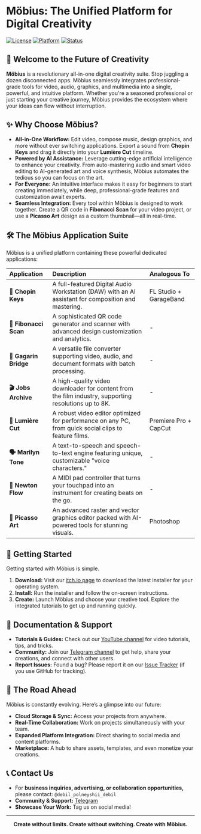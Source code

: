 # Möbius: The Unified Platform for Digital Creativity

[![License](https://img.shields.io/badge/License-Proprietary-blue.svg)](https://github.com/your-username/mobius)
[![Platform](https://img.shields.io/badge/Platform-Windows%20%7C%20macOS%20%7C%20Linux-lightgrey.svg)](https://mobius-org.itch.io/)
[![Status](https://img.shields.io/badge/Status-In%20Development-orange.svg)](https://github.com/your-username/mobius)


## 🌟 Welcome to the Future of Creativity

**Möbius** is a revolutionary all-in-one digital creativity suite. Stop juggling a dozen disconnected apps. Möbius seamlessly integrates professional-grade tools for video, audio, graphics, and multimedia into a single, powerful, and intuitive platform. Whether you're a seasoned professional or just starting your creative journey, Möbius provides the ecosystem where your ideas can flow without interruption.

## ✨ Why Choose Möbius?

*   **All-in-One Workflow:** Edit video, compose music, design graphics, and more without ever switching applications. Export a sound from **Chopin Keys** and drag it directly into your **Lumière Cut** timeline.
*   **Powered by AI Assistance:** Leverage cutting-edge artificial intelligence to enhance your creativity. From auto-mastering audio and smart video editing to AI-generated art and voice synthesis, Möbius automates the tedious so you can focus on the art.
*   **For Everyone:** An intuitive interface makes it easy for beginners to start creating immediately, while deep, professional-grade features and customization await experts.
*   **Seamless Integration:** Every tool within Möbius is designed to work together. Create a QR code in **Fibonacci Scan** for your video project, or use a **Picasso Art** design as a custom thumbnail—all in real-time.

## 🛠 The Möbius Application Suite

Möbius is a unified platform containing these powerful dedicated applications:

| Application | Description | Analogous To |
| :--- | :--- | :--- |
| **🎹 Chopin Keys** | A full-featured Digital Audio Workstation (DAW) with an AI assistant for composition and mastering. | FL Studio + GarageBand |
| **🔳 Fibonacci Scan** | A sophisticated QR code generator and scanner with advanced design customization and analytics. | - |
| **🌉 Gagarin Bridge** | A versatile file converter supporting video, audio, and document formats with batch processing. | - |
| **🎬 Jobs Archive** | A high-quality video downloader for content from the film industry, supporting resolutions up to 8K. | - |
| **🎥 Lumière Cut** | A robust video editor optimized for performance on any PC, from quick social clips to feature films. | Premiere Pro + CapCut |
| **🗣 Marilyn Tone** | A text-to-speech and speech-to-text engine featuring unique, customizable "voice characters." | - |
| **🥁 Newton Flow** | A MIDI pad controller that turns your touchpad into an instrument for creating beats on the go. | - |
| **🎨 Picasso Art** | An advanced raster and vector graphics editor packed with AI-powered tools for stunning visuals. | Photoshop |

## 🚀 Getting Started

Getting started with Möbius is simple.

1.  **Download:** Visit our [itch.io page](https://mobius-org.itch.io/) to download the latest installer for your operating system.
2.  **Install:** Run the installer and follow the on-screen instructions.
3.  **Create:** Launch Möbius and choose your creative tool. Explore the integrated tutorials to get up and running quickly.

## 📖 Documentation & Support

*   **Tutorials & Guides:** Check out our [YouTube channel](https://youtube.com/@mobius_org) for video tutorials, tips, and tricks.
*   **Community:** Join our [Telegram channel](https://t.me/mobius_org) to get help, share your creations, and connect with other users.
*   **Report Issues:** Found a bug? Please report it on our [Issue Tracker](https://github.com/your-username/mobius/issues) (if you use GitHub for tracking).

## 🔮 The Road Ahead

Möbius is constantly evolving. Here’s a glimpse into our future:
*   **Cloud Storage & Sync:** Access your projects from anywhere.
*   **Real-Time Collaboration:** Work on projects simultaneously with your team.
*   **Expanded Platform Integration:** Direct sharing to social media and content platforms.
*   **Marketplace:** A hub to share assets, templates, and even monetize your creations.

## 📞 Contact Us

*   For **business inquiries, advertising, or collaboration opportunities,** please contact: `@debil_polneyshii_debil`
*   **Community & Support:** [Telegram](https://t.me/mobius_org)
*   **Showcase Your Work:** Tag us on social media!

---

<p align="center">
  <strong>Create without limits. Create without switching. Create with Möbius.</strong>
</p>
